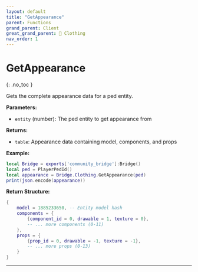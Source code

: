 ```yaml
---
layout: default
title: "GetAppearance"
parent: Functions
grand_parent: Client
great_grand_parent: 👔 Clothing
nav_order: 1
---
```


# GetAppearance
{: .no_toc }

Gets the complete appearance data for a ped entity.

**Parameters:**
- `entity` (number): The ped entity to get appearance from

**Returns:**
- `table`: Appearance data containing model, components, and props

**Example:**
```lua
local Bridge = exports['community_bridge']:Bridge()
local ped = PlayerPedId()
local appearance = Bridge.Clothing.GetAppearance(ped)
print(json.encode(appearance))
```

**Return Structure:**
```lua
{
    model = 1885233650, -- Entity model hash
    components = {
        {component_id = 0, drawable = 1, texture = 0},
        -- ... more components (0-11)
    },
    props = {
        {prop_id = 0, drawable = -1, texture = -1},
        -- ... more props (0-13)  
    }
}
```

---